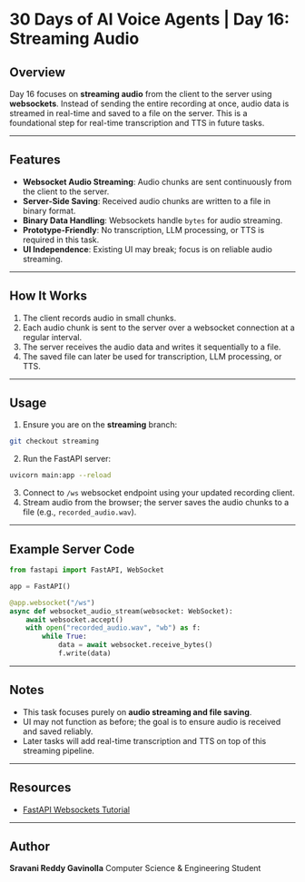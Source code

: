 
# 30 Days of AI Voice Agents | Day 16: Streaming Audio

## Overview
Day 16 focuses on **streaming audio** from the client to the server using **websockets**. Instead of sending the entire recording at once, audio data is streamed in real-time and saved to a file on the server. This is a foundational step for real-time transcription and TTS in future tasks.

---

## Features
- **Websocket Audio Streaming**: Audio chunks are sent continuously from the client to the server.
- **Server-Side Saving**: Received audio chunks are written to a file in binary format.
- **Binary Data Handling**: Websockets handle `bytes` for audio streaming.
- **Prototype-Friendly**: No transcription, LLM processing, or TTS is required in this task.
- **UI Independence**: Existing UI may break; focus is on reliable audio streaming.

---

## How It Works
1. The client records audio in small chunks.
2. Each audio chunk is sent to the server over a websocket connection at a regular interval.
3. The server receives the audio data and writes it sequentially to a file.
4. The saved file can later be used for transcription, LLM processing, or TTS.

---

## Usage
1. Ensure you are on the **streaming** branch:
```bash
git checkout streaming
````

2. Run the FastAPI server:

```bash
uvicorn main:app --reload
```

3. Connect to `/ws` websocket endpoint using your updated recording client.
4. Stream audio from the browser; the server saves the audio chunks to a file (e.g., `recorded_audio.wav`).

---

## Example Server Code

```python
from fastapi import FastAPI, WebSocket

app = FastAPI()

@app.websocket("/ws")
async def websocket_audio_stream(websocket: WebSocket):
    await websocket.accept()
    with open("recorded_audio.wav", "wb") as f:
        while True:
            data = await websocket.receive_bytes()
            f.write(data)
```

---

## Notes

* This task focuses purely on **audio streaming and file saving**.
* UI may not function as before; the goal is to ensure audio is received and saved reliably.
* Later tasks will add real-time transcription and TTS on top of this streaming pipeline.

---

## Resources

* [FastAPI Websockets Tutorial](https://fastapi.tiangolo.com/advanced/websockets/)

---

## Author

**Sravani Reddy Gavinolla**
Computer Science & Engineering Student


